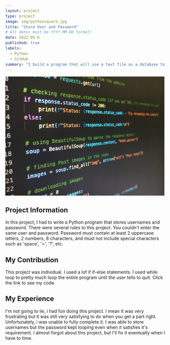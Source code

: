```yaml
---
layout: project
type: project
image: img/pythonsquare.jpg
title: "Store User and Password"
# All dates must be YYYY-MM-DD format!
date: 2022-05-6
published: true
labels:
  - Python
  - GitHub
summary: "I build a program that will use a text file as a database to store username and password."
---
```


<img class="img-fluid" src="../img/python.jpg" width="500">

<h2> Project Information </h2>
In this project, I had to write a Python program that stores usernames and password. There were several rules to this project. You couldn't enter the same user and password. Password must contain at least 2 uppercase letters, 2 numbers, 8 characters, and must not include special characters such as 'space', '=', '?', etc. 
<h2> My Contribution </h2>
This project was individual. I used a lof if if-else statements. I used while loop to pretty much loop the entire program until the user tells to quit. Click the link to see my code.

<h2> My Experience </h2>
I'm not going to lie, i had fun doing this project. I mean It was very frustrating but it was still very satisfying to do when you get a part right. Unfortunately, i was unable to fully complete it. I was able to store usernames but the password kept looping even when it satisfies it's requirement. I almost forgot about this project, but I'll fix it eventually when I have to time. 


